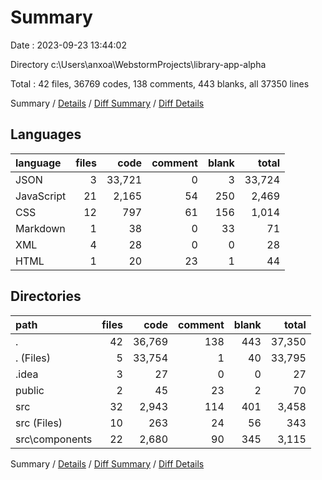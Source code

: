# Summary

Date : 2023-09-23 13:44:02

Directory c:\\Users\\anxoa\\WebstormProjects\\library-app-alpha

Total : 42 files,  36769 codes, 138 comments, 443 blanks, all 37350 lines

Summary / [Details](details.md) / [Diff Summary](diff.md) / [Diff Details](diff-details.md)

## Languages
| language | files | code | comment | blank | total |
| :--- | ---: | ---: | ---: | ---: | ---: |
| JSON | 3 | 33,721 | 0 | 3 | 33,724 |
| JavaScript | 21 | 2,165 | 54 | 250 | 2,469 |
| CSS | 12 | 797 | 61 | 156 | 1,014 |
| Markdown | 1 | 38 | 0 | 33 | 71 |
| XML | 4 | 28 | 0 | 0 | 28 |
| HTML | 1 | 20 | 23 | 1 | 44 |

## Directories
| path | files | code | comment | blank | total |
| :--- | ---: | ---: | ---: | ---: | ---: |
| . | 42 | 36,769 | 138 | 443 | 37,350 |
| . (Files) | 5 | 33,754 | 1 | 40 | 33,795 |
| .idea | 3 | 27 | 0 | 0 | 27 |
| public | 2 | 45 | 23 | 2 | 70 |
| src | 32 | 2,943 | 114 | 401 | 3,458 |
| src (Files) | 10 | 263 | 24 | 56 | 343 |
| src\\components | 22 | 2,680 | 90 | 345 | 3,115 |

Summary / [Details](details.md) / [Diff Summary](diff.md) / [Diff Details](diff-details.md)
